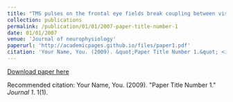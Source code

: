 ```yaml
---
title: "TMS pulses on the frontal eye fields break coupling between visuospatial attention and eye movements"
collection: publications
permalink: /publication/01/01/2007-paper-title-number-1
date: 01/01/2007
venue: 'Journal of neurophysiology'
paperurl: 'http://academicpages.github.io/files/paper1.pdf'
citation: 'Your Name, You. (2009). &quot;Paper Title Number 1.&quot; <i>Journal 1</i>. 1(1).'
---
```

[Download paper here](http://academicpages.github.io/files/paper1.pdf)

Recommended citation: Your Name, You. (2009). "Paper Title Number 1." <i>Journal 1</i>. 1(1).